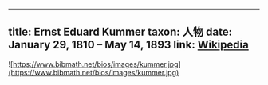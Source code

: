 
---
title: Ernst Eduard Kummer
taxon: 人物
date: January 29, 1810 – May 14, 1893
link: <a class="link external" href="https://en.wikipedia.org/wiki/Ernst_Kummer">Wikipedia</a>
---

![https://www.bibmath.net/bios/images/kummer.jpg](https://www.bibmath.net/bios/images/kummer.jpg)
